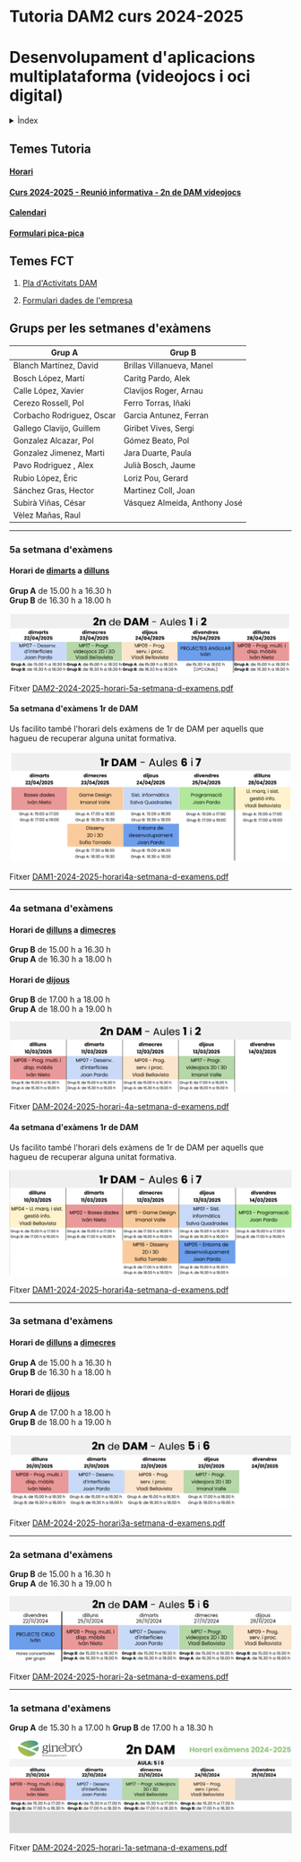 # Tutoria DAM2 curs 2024-2025

# Desenvolupament d'aplicacions multiplataforma (videojocs i oci digital)

<details><summary>Ìndex</summary>
<hr>

### **1.** [Temes tutoria](#temes-tutoria)

### **2.** [Temes FCT](#temes-fct)

### **3.** [Grups per les setmanes d'exàmens](#grups-per-les-setmanes-dexàmens)

#### &nbsp;&nbsp;&nbsp;&nbsp;&nbsp;&nbsp;  **3.1.** [1a setmana d'exàmens](#1a-setmana-dexàmens)

<hr>
</details>

## Temes Tutoria

#### [Horari](./horari-dam2-2024-2025.pdf)

#### [Curs 2024-2025 - Reunió informativa - 2n de DAM videojocs](./reunio-families-dam2-curs-2024-2025.pdf)

#### [Calendari](https://calendar.google.com/calendar/embed?src=c_0fdb75ac4a12020449ceee819dd9100fa7216a5b580b8b49064a3ec58135d5b4%40group.calendar.google.com&ctz=Europe%2FMadrid)

#### [Formulari pica-pica](https://forms.gle/ZehDY8qG8WpdgQUv7)

## Temes FCT

1. [Pla d'Activitats DAM](pla-d-activitats-dam.pdf)

1. [Formulari dades de l'empresa](https://docs.google.com/forms/d/1SP3yrdzbV2eXbzPK0fYHxTcMViiIIRzJzUUWpru14T4)


## Grups per les setmanes d'exàmens

|**Grup A**|**Grup B**|
|----|----|
|Blanch Martínez, David|Brillas Villanueva, Manel|
|Bosch López, Martí|Caritg Pardo, Alek|
|Calle López, Xavier|Clavijos Roger, Arnau|
|Cerezo Rossell, Pol|Ferro Torras, Iñaki|
|Corbacho Rodriguez, Oscar|Garcia Antunez, Ferran|
|Gallego Clavijo, Guillem|Giribet Vives, Sergi|
|Gonzalez Alcazar, Pol|Gómez Beato, Pol|
|Gonzalez Jimenez, Marti|Jara Duarte, Paula|
|Pavo Rodriguez , Alex|Julià Bosch, Jaume|
|Rubio López, Èric|Loriz Pou, Gerard|
|Sánchez Gras, Hector|Martinez Coll, Joan|
|Subirà Viñas, César|Vásquez Almeida, Anthony José|
|Vèlez Mañas, Raul||

<hr>

### 5a setmana d'exàmens

#### Horari de <u>dimarts</u> a <u>dilluns</u>

**Grup A** de 15.00 h a 16.30 h<br>**Grup B** de 16.30 h a 18.00 h

![DAM2-2024-2025-horari-5a-setmana-d-examens.png](DAM2-2024-2025-horari-5a-setmana-d-examens.png)

Fitxer [DAM2-2024-2025-horari-5a-setmana-d-examens.pdf](./DAM2-2024-2025-horari-5a-setmana-d-examens.pdf)

#### 5a setmana d'exàmens 1r de DAM

Us facilito també l'horari dels exàmens de 1r de DAM per aquells que hagueu de recuperar alguna unitat formativa.

![DAM1-2024-2025-horari-5a-setmana-d-examens.png](DAM1-2024-2025-horari-5a-setmana-d-examens.png)

Fitxer [DAM1-2024-2025-horari4a-setmana-d-examens.pdf](./DAM1-2024-2025-horari-5a-setmana-d-examens.pdf)

<hr>

### 4a setmana d'exàmens

#### Horari de <u>dilluns</u> a <u>dimecres</u>

**Grup B** de 15.00 h a 16.30 h<br>**Grup A** de 16.30 h a 18.00 h

#### Horari de <u>dijous</u>

**Grup B** de 17.00 h a 18.00 h<br>**Grup A** de 18.00 h a 19.00 h

![DAM-2024-2025-horari-4a-setmana-d-examens](DAM-2024-2025-horari-4a-setmana-d-examens.png)

Fitxer [DAM-2024-2025-horari-4a-setmana-d-examens.pdf](./DAM-2024-2025-horari-4a-setmana-d-examens.pdf)

#### 4a setmana d'exàmens 1r de DAM

Us facilito també l'horari dels exàmens de 1r de DAM per aquells que hagueu de recuperar alguna unitat formativa.

![DAM1-2024-2025-horari-4a-setmana-d-examens](DAM1-2024-2025-horari-4a-setmana-d-examens.png)

Fitxer [DAM1-2024-2025-horari4a-setmana-d-examens.pdf](./DAM1-2024-2025-horari-4a-setmana-d-examens.pdf)

<hr>

### 3a setmana d'exàmens

#### Horari de <u>dilluns</u> a <u>dimecres</u>

**Grup A** de 15.00 h a 16.30 h<br>**Grup B** de 16.30 h a 18.00 h

#### Horari de <u>dijous</u>

**Grup A** de 17.00 h a 18.00 h<br>**Grup B** de 18.00 h a 19.00 h

![DAM-2024-2025-horari-3a-setmana-d-examens](DAM-2024-2025-horari-3a-setmana-d-examens.png)

Fitxer [DAM-2024-2025-horari3a-setmana-d-examens.pdf](./DAM-2024-2025-horari-3a-setmana-d-examens.pdf)

<hr>


### 2a setmana d'exàmens

**Grup B** de 15.00 h a 16.30 h<br>**Grup A** de 16.30 h a 19.00 h

![DAM-2024-2025-horari-2a-setmana-d-examens](DAM-2024-2025-horari-2a-setmana-d-examens.png)

Fitxer [DAM-2024-2025-horari-2a-setmana-d-examens.pdf](./DAM-2024-2025-horari-2a-setmana-d-examens.pdf)

<hr>

### 1a setmana d'exàmens

**Grup A** de 15.30 h a 17.00 h       **Grup B** de 17.00 h a 18.30 h

![alt text](horari-dam2-1a-setmana-examens.png)

Fitxer [DAM-2024-2025-horari-1a-setmana-d-examens.pdf](./DAM-2024-2025-horari-1a-setmana-d-examens.pdf)